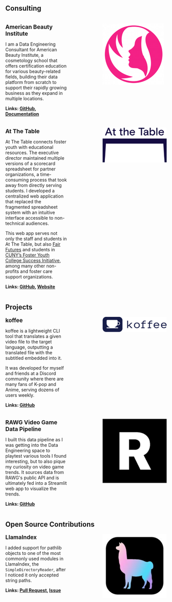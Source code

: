 ## Consulting

<br>

<div style="display: flex; align-items: flex-start; margin-bottom: 1.5em;">
  <div style="flex: 1; padding-right: 8em;">
    <p style="font-size: 1.25em; font-weight: bold; margin: 0 0 0.5em 0;">
      American Beauty Institute
    </p>
    <p>
      I am a Data Engineering Consultant for American Beauty Institute, a cosmetology school that offers certification education for various beauty-related fields, building their data platform from scratch to support their rapidly growing business as they expand in multiple locations.
    </p>
<p style="font-weight: bold;">
    Links:
    <a href="https://github.com/AmericanBeautyInstitute/data-platform" target="_blank">GitHub</a>,
    <a href="https://americanbeautyinstitute.readthedocs.io/" target="_blank">Documentation</a>
</p>
  </div>
  <div style="flex: 0 0 200px;">
    <img src="/assets/images/american-beauty-institute.png" alt="Image 1" style="max-width: 100%;">
  </div>
</div>

<div style="display: flex; align-items: flex-start; margin-bottom: 1.5em;">
  <div style="flex: 1; padding-right: 8em;">
    <p style="font-size: 1.25em; font-weight: bold; margin: 0 0 0.5em 0;">
      At The Table
    </p>
    <p>
      At The Table connects foster youth with educational resources. The executive director maintained multiple versions of a scorecard spreadsheet for partner organizations, a time-consuming process that took away from directly serving students. I developed a centralized web application that replaced the fragmented spreadsheet system with an intuitive interface accessible to non-technical audiences.
    </p>
    <p>
      This web app serves not only the staff and students in At The Table, but also <a href="https://fairfuturesny.org" target="_blank">Fair Futures</a> and students in <a href="https://www.cuny.edu/about/administration/offices/student-affairs/programs-services/foster-youth-college-success-initiative-fycsi/" target="_blank">CUNY’s Foster Youth College Success Initiative</a>, among many other non-profits and foster care support organizations.
    </p>
<p style="font-weight: bold;">
    Links:
    <a href="https://github.com/andrewwkimm/doe-high-school-scorecard/tree/nodejs-express" target="_blank">GitHub</a>,
    <a href="https://doe-high-school-scorecard.onrender.com/" target="_blank">Website</a>
</p>
  </div>
  <div style="flex: 0 0 200px;">
    <img src="/assets/images/at-the-table.webp" alt="Image 1" style="max-width: 100%;">
  </div>
</div>

## Projects

<div style="display: flex; align-items: flex-start; margin-bottom: 1.5em;">
  <div style="flex: 1; padding-right: 8em;">
    <p style="font-size: 1.25em; font-weight: bold; margin: 0 0 0.5em 0;">
      koffee
    </p>
    <p>
      koffee is a lightweight CLI tool that translates a given video file to the target language, outputting a translated file with the subtitled embedded into it.
    </p>
    <p>
      It was developed for myself and friends at a Discord community where there are many fans of K-pop and Anime, serving dozens of users weekly.
    </p>
<p style="font-weight: bold;">
    Links:
    <a href="https://github.com/andrewwkimm/koffee" target="_blank">GitHub</a>
</p>
  </div>
  <div style="flex: 0 0 200px;">
    <img src="/assets/images/koffee.png" alt="Image 1" style="max-width: 100%;">
  </div>
</div>

<div style="display: flex; align-items: flex-start; margin-bottom: 1.5em;">
  <div style="flex: 1; padding-right: 8em;">
    <p style="font-size: 1.25em; font-weight: bold; margin: 0 0 0.5em 0;">
      RAWG Video Game Data Pipeline
    </p>
    <p>
      I built this data pipeline as I was getting into the Data Engineering space to playtest various tools I found interesting, but to also pique my curiosity on video game trends. It sources data from RAWG's public API and is ultimately fed into a Streamlit web app to visualize the trends.
    </p>
<p style="font-weight: bold;">
    Links:
    <a href="https://github.com/andrewwkimm/RAWG-Data-Pipeline" target="_blank">GitHub</a>
</p>
  </div>
  <div style="flex: 0 0 200px;">
    <img src="/assets/images/rawg.png" alt="Image 1" style="max-width: 100%;">
  </div>
</div>

## Open Source Contributions

<div style="display: flex; align-items: flex-start; margin-bottom: 1.5em;">
  <div style="flex: 1; padding-right: 8em;">
    <p style="font-size: 1.25em; font-weight: bold; margin: 0 0 0.5em 0;">
      LlamaIndex
    </p>
    <p>
      I added support for pathlib objects to one of the most commonly used modules in LlamaIndex, the <code>SimpleDirectoryReader</code>, after I noticed it only accepted string paths.
    </p>
<p style="font-weight: bold;">
    Links:
    <a href="https://github.com/run-llama/llama_index/pull/16108" target="_blank">Pull Request</a>,
    <a href="https://github.com/run-llama/llama_index/issues/16030" target="_blank">Issue</a>
</p>
  </div>
  <div style="flex: 0 0 200px;">
    <img src="/assets/images/llama-index.jpeg" alt="Image 1" style="max-width: 100%;">
  </div>
</div>